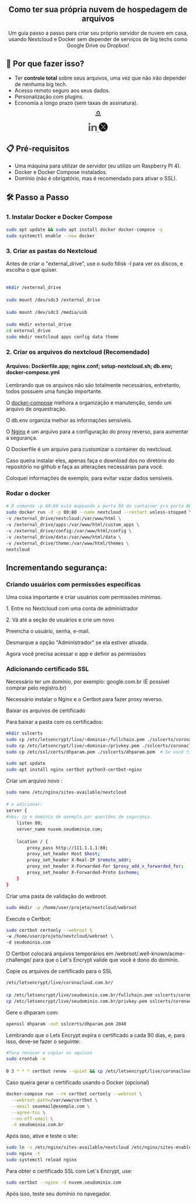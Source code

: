 <p align="center">
<h2 align="center">Como ter sua própria nuvem de hospedagem de arquivos</h3>
<p align="center">
  Um guia passo a passo para criar seu próprio servidor de nuvem em casa, usando Nextcloud e Docker sem depender de serviços de big techs como Google Drive ou Dropbox!
</p>

## 🚀 Por que fazer isso?  
- Ter **controle total** sobre seus arquivos, uma vez que não irão depender de nenhuma big tech.  
- Acesso remoto seguro aos seus dados.  
- Personalização com plugins.
- Economia a longo prazo (sem taxas de assinatura).  

<p align="center">
  <a href="https://github.com/arthurcorona">
    <img alt="Corona" width="25" src="./images/logo_github.png">
  </a>
</p>
<p align="center">

	
   <a href="https://www.linkedin.com/in/arthur-corona-32a155216/">
    <img alt="LinkedIn" width="25" src="https://github.com/Universidade-Livre/imagens/blob/main/png/linkedin.png">
  </a>
	
  <a href="https://www.x.com/iamarthurcorona">
    <img alt="x" width="25" src="./images/logo_x.png">
  </a>
</p>

## 📋 Pré-requisitos  
- Uma máquina para utilizar de servidor (eu utilizo um Raspberry PI 4).  
- Docker e Docker Compose instalados.
- Domínio (não é obrigatório, mas é recomendado para ativar o SSL).  

## 🛠️ Passo a Passo  

### 1. Instalar Docker e Docker Compose  
```bash
sudo apt update && sudo apt install docker docker-compose -y
sudo systemctl enable --now docker
```

### 3. Criar as pastas do Nextcloud
Antes de criar o "external_drive", use o sudo fdisk -l para ver os discos, e escolha o que quiser.

```bash

mkdir /external_drive

sudo mount /dev/sdc3 /external_drive 

sudo mount /dev/sdc3 /media/usb

sudo mkdir external_drive
cd external_drive
sudo mkdir nextcloud apps config data theme 
```
### 2. Criar os arquivos do nextcloud (Recomendado)

#### Arquivos: Dockerfile.app; nginx.conf; setup-nextcloud.sh; db.env; docker-compose.yml 
Lembrando que os arquivos não são totalmente necessários, entretanto, todos possuem uma função importante.</p>
<p>O <a href="https://docs.docker.com/compose/">docker-compose</a> melhora a organização e manutenção, sendo um arquivo de orquestração.</p>
<p>O db.env organiza melhor as informações sensíveis.</p>
<p>O <a href="https://www.f5.com/go/product/welcome-to-nginx">Nginx</a> é um arquivo para a configuração do proxy reverso, para aumentar a segurança.</p>
<p>O Dockerfile é um arquivo para customizar o container do nextcloud.</p>

<p>
Caso queira instalar eles, apenas faça o download dos no diretório do repositório no github e faça as alterações necessárias para você. 
</p>
Coloquei informações de exemplo, para evitar vazar dados sensíveis.
 
### Rodar o docker

```bash
# O comando -p 80:80 está mapeando a porta 80 do container pra porta 80 do pc
sudo docker run -d -p 80:80 --name nextcloud --restart unless-stopped \
-v /external_drive/nextcloud:/var/www/html \
-v /external_drive/apps:/var/www/html/custom_apps \
-v /external_drive/config:/var/www/html/config \
-v /external_drive/data:/var/www/html/data \
-v /external_drive/theme:/var/www/html/themes \
nextcloud
```

## Incrementando segurança: 
### Criando usuários com permissões específicas 
<p>Uma coisa importante é criar usuários com permissões mínimas.</p>
<p>1. Entre no Nextcloud com uma conta de administrador</p>
<p>2. Vá até a seção de usuários e crie um novo</p>
<p>Preencha o usuário, senha, e-mail.</p>
<p>Desmarque a opção "Administrador" se ela estiver ativada.</p>
<p>Agora você precisa acessar o app e definir as permissões</p>

### Adicionando certificado SSL
<p>Necessário ter um domínio, por exemplo: google.com.br (É possível comprar pelo registro.br)</p>
<p>Necessário instalar o Nginx e o Certbot para fazer proxy reverso.</p>
<p>Baixar os arquivos de certificado</p>

<p>Para baixar a pasta com os certificados:</p>

```bash
mkdir sslcerts
sudo cp /etc/letsencrypt/live/<dominio>/fullchain.pem ./sslcerts/coronacloud.com.br.crt
sudo cp /etc/letsencrypt/live/<dominio>/privkey.pem ./sslcerts/coronacloud.com.br.key
sudo cp /etc/ssl/certs/dhparam.pem ./sslcerts/dhparam.pem  # Se você tiver o Diffie-Hellman
```

```bash
sudo apt update
sudo apt install nginx certbot python3-certbot-nginx
```
Criar um arquivo novo :
```bash
sudo nano /etc/nginx/sites-available/nextcloud

# e adicionar: 
server {
#obs: ip e dominio de exemplo por questões de segurança.
    listen 80;
    server_name nuvem.seudominio.com;

    location / {
        proxy_pass http://111.1.1.1:80;
        proxy_set_header Host $host;
        proxy_set_header X-Real-IP $remote_addr;
        proxy_set_header X-Forwarded-For $proxy_add_x_forwarded_for;
        proxy_set_header X-Forwarded-Proto $scheme;
    }
}
```

Criar uma pasta de validação do webroot:

```bash
sudo mkdir -p /home/user/projeto/nextcloud/webroot
```

Execute o Certbot:

```bash
sudo certbot certonly --webroot \
-w /home/user/projeto/nextcloud/webroot \
-d seudominio.com
```
<p>O Certbot colocará arquivos temporários em /webroot/.well-known/acme-challenge/ para que o Let's Encrypt valide que você é dono do domínio.</p>

<p>Copie os arquivos de certificado para o SSL</p>

```bash
/etc/letsencrypt/live/coronacloud.com.br/

cp /etc/letsencrypt/live/seudominio.com.br/fullchain.pem sslcerts/coronacloud.com.br.crt
cp /etc/letsencrypt/live/seudominio.com.br/privkey.pem sslcerts/coronacloud.com.br.key
```

Gere o dhparam com:

```bash
openssl dhparam -out sslcerts/dhparam.pem 2048
```

<p>Lembrando que o Lets Encrypt expira o certificado a cada 90 dias, e, para isso, deve-se fazer o seguinte:

```bash
#Para renovar e copiar os aquivos
sudo crontab -e

0 3 * * * certbot renew --quiet && cp /etc/letsencrypt/live/coronacloud.com.br/fullchain.pem /home/usuario/projetos/nextcloud/sslcerts/coronacloud.com.br.crt && cp /etc/letsencrypt/live/coronacloud.com.br/privkey.pem /home/usuario/projetos/nextcloud/sslcerts/coronacloud.com.br.key
```

Caso queira gerar o certificado usando o Docker (opcional)



```bash
docker-compose run --rm certbot certonly --webroot \
  --webroot-path=/var/www/certbot \
  --email seuemail@exemplo.com \
  --agree-tos \
  --no-eff-email \
  -d seudominio.com.br
```

Após isso, ative e teste o site:
```bash
sudo ln -s /etc/nginx/sites-available/nextcloud /etc/nginx/sites-enabled/
sudo nginx -t
sudo systemctl reload nginx
```
Para obter o certificado SSL com Let´s Encrypt, use: 
```bash
sudo certbot --nginx -d nuvem.seudominio.com
```
Após isso, teste seu domínio no navegador.



